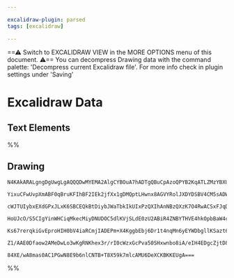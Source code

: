 ```yaml
---

excalidraw-plugin: parsed
tags: [excalidraw]

---
```

==⚠  Switch to EXCALIDRAW VIEW in the MORE OPTIONS menu of this document. ⚠== You can decompress Drawing data with the command palette: 'Decompress current Excalidraw file'. For more info check in plugin settings under 'Saving'


# Excalidraw Data
## Text Elements
%%
## Drawing
```compressed-json
N4KAkARALgngDgUwgLgAQQQDwMYEMA2AlgCYBOuA7hADTgQBuCpAzoQPYB2KqATLZMzYBXUtiRoIACyhQ4zZAHoFAc0JRJQgEYA6bGwC2CgF7N6hbEcK4OCtptbErHALRY8RMpWdx8Q1TdIEfARcZgRmBShcZQUebQBWbQAGGjoghH0EDihmbgBtcDBQMBLoeHF0DM0EYmJcTWDUkshGFnYuNB4kgA5+UtbWTgA5TjFuePiAZgB2SZ6ATj5CyEIO

YixuCFwUvpXmABF0qBruKFIhBF2IEk2jfXx1gDMQptLHwnx8AGVYRolJXDYDSBV4CM5sADWCAA6iR1NwAIxXZjgqE/GB/dCCDygiCkYTKSQccK5NBI5YQNhwQFqGCIpJJK7WZSYxkUzDcZw8BHxebaLoI7rTboAFiSADZuuLhVc6WgudMRdppjxhYqRSKeNLJvNxcjUQgAMJsfBsUibM7WZjUwLZXGaQEQ5T4oRrY2m80SS0ca24W1QXEUOGSbgz

cWJTUIybxEXdGPxJLxK6SBCEQkBtDiybJWaTbkIkUIxPzQXIhAnNBzQXzK7O4RwACSxFJqDyAF0ro9yJkm9wOEJPlcXWticwW/3BxTNMI1gBRYKZbIt9tXIRwOrHYiIlXTBHzbp52Y8EVXIgcCGbPJ5ACq2TUwWIbbbuNN2ChW7QjwIYSu2CEKIMfZcCibhimaCB9GIAAFfE5FA5ZSn/BAAHl7BIJxDi/Accm4L98B/BDIAdN861dYgAFlgKBQ1r

HoUJcO/S5CIgYinWHCiqMkecMiyDNUDOC5dlKVjSLdE0zU2ABiR4ZNBYTHVE4hkOpbBaW4cU2WaYSzXWUhKKgIFuMXPiBKYrSiJ0ph3QkiRpNkoSLNIXTlJpWBuE0rSIHeYIOFwTIADVCFYBoKjwsIEIAX2WCLkXcCoCi08lEuWNtCiisAOzoXA4DgH5gIqMDoBTTJNiIdNXgYQgEAoAAhBT2Osz10DsmT7MKCA/1If0G2OfQfnxKFGqkhEEBGka

Ks67rerqkiGvEproHIH0bV4iaRCmjIADEPm+X4KggbEbj6Dr1t4nqMn6yEYWDbgllKSazt6y60T2zZDq3Y6Huyc79AAJQJIkSURT7Tu+3qXNUtyyQZEGuserbOCgTa/I+OVUCTdqvqgH7NsRr5CCMCoulhjb9AAFSwKAAEEyo6dBgkeAMSfhvqolIamurYCgU1wD9UAnfBmbBjJZzWKnOe5kI+a2CW1rh4X9HF/EKDJ8pNnYirmGwfFPgADXc46t

Z1/AAE0Dfaow2AMeDwLo3wKgRNKhex3r/rI0cWzxGcPva50SHxwnbo8iA/eIH4EDgcZjtD8i2HWUX6gfBj8LMyBQ6GtAwMgGqTWlyTsALwvcV+hBlAHP0pIQeIq6riAncx0GoGelC4CgdpxwHQX2q7PyEBLtYmFWZQbdKLJE4rfjzlTyBsCISO0FMq5fJKhep6uYQoDPCpTPr0o7AAKwQbAci+Xy4Fj+PfJCvmwtTrZj8IRgyat/AR8gWBEDe9IH

84XE/wA8mas0AC1PGwN8E9b6nlCNTB+T8X59k7mlcAMU6DeXCKBKKEUgA===
```
%%